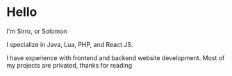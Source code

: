 # Hello

I'm Sirro, or Solomon

I specialize in Java, Lua, PHP, and React JS.

I have experience with frontend and backend website development. Most of my projects are privated, thanks for reading
